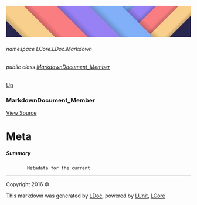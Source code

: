 ![](../Content/LDoc-banner-small.png "")

###### namespace LCore.LDoc.Markdown

###### public class [MarkdownDocument_Member](MarkdownDocument_Member.md)
[Up](MarkdownDocument_Member.md)

### MarkdownDocument_Member
[View Source](../Markdown/Generators/MarkdownDocument_Member.cs)

# Meta

##### Summary

            Metadata for the current 



---

Copyright 2016 &copy; [](../../README.md) [](../../TableOfContents.md)

This markdown was generated by [LDoc](https://github.com/CodeSingularity/LDoc), powered by [LUnit](https://github.com/CodeSingularity/LUnit), [LCore](https://github.com/CodeSingularity/LCore)
